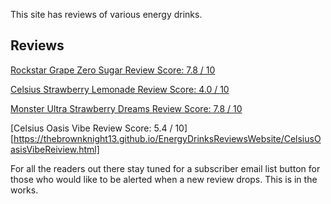 This site has reviews of various energy drinks.

Reviews
---------------
[Rockstar Grape Zero Sugar Review       Score: 7.8 / 10](https://thebrownknight13.github.io/EnergyDrinksReviewsWebsite/RockstarGrapeZeroSugarReview.html)

[Celsius Strawberry Lemonade Review     Score: 4.0 / 10](https://thebrownknight13.github.io/EnergyDrinksReviewsWebsite/CelsiusStrawberryLemonadeReview.html)

[Monster Ultra Strawberry Dreams Review Score: 7.8 / 10](https://thebrownknight13.github.io/EnergyDrinksReviewsWebsite/MonsterUltraStrawberryDreamsReview.html)

[Celsius Oasis Vibe Review              Score: 5.4 / 10][https://thebrownknight13.github.io/EnergyDrinksReviewsWebsite/CelsiusOasisVibeReiview.html]







For all the readers out there stay tuned for a subscriber email list button for those who would like to be alerted when a new review drops. This is in the works. 




